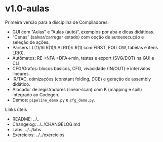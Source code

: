 # v1.0-aulas

Primeira versão para a disciplina de Compiladores.

- GUI com “Aulas” e “Aulas (auto)”, exemplos por aba e dicas didáticas.
- “Cenas” (salvar/carregar estado) com opção de autoexecução e seleção de ações.
- Parsers LL(1)/SLR(1)/LALR(1)/LR(1) com FIRST, FOLLOW, tabelas e itens LR(0).
- Autômatos: RE→NFA→DFA→min, testes e export (SVG/DOT) na GUI e CLI.
- CFG/Grafos: blocos básicos, CFG, vivacidade (IN/OUT) e intervalos lineares.
- IR/TAC, otimizações (constant folding, DCE) e geração de assembly didático.
- Alocador de registradores (linear‑scan) com K (mapping e spill) integrado ao Codegen.
- Demos: `pipeline_demo.py` e `cfg_demo.py`.

Links úteis
- README: ../..
- Changelog: ../../CHANGELOG.md
- Labs: ../../labs
- Exercícios: ../../exercicios
